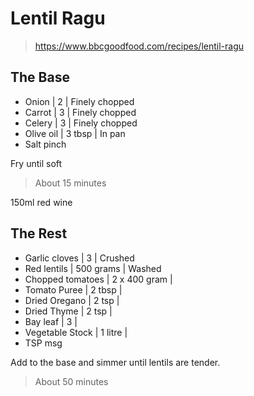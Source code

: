 # Lentil Ragu

> https://www.bbcgoodfood.com/recipes/lentil-ragu

## The Base

- Onion | 2 | Finely chopped
- Carrot | 3 | Finely chopped
- Celery | 3 | Finely chopped
- Olive oil | 3 tbsp | In pan
- Salt pinch 

Fry until soft

> About 15 minutes

150ml red wine

## The Rest

- Garlic cloves | 3 | Crushed
- Red lentils | 500 grams | Washed
- Chopped tomatoes | 2 x 400 gram |
- Tomato Puree | 2 tbsp |
- Dried Oregano | 2 tsp |
- Dried Thyme | 2 tsp |
- Bay leaf | 3 |
- Vegetable Stock | 1 litre |
- TSP msg

Add to the base and simmer until lentils are tender.

> About 50 minutes
